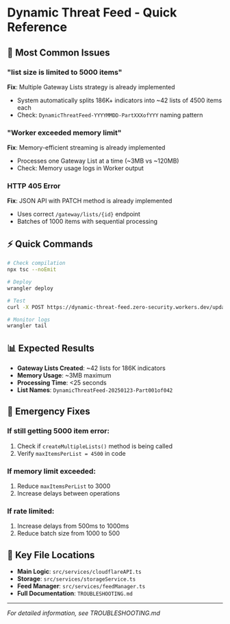 # Dynamic Threat Feed - Quick Reference

## 🚨 Most Common Issues

### "list size is limited to 5000 items"
**Fix**: Multiple Gateway Lists strategy is already implemented
- System automatically splits 186K+ indicators into ~42 lists of 4500 items each
- Check: `DynamicThreatFeed-YYYYMMDD-PartXXXofYYY` naming pattern

### "Worker exceeded memory limit"
**Fix**: Memory-efficient streaming is already implemented
- Processes one Gateway List at a time (~3MB vs ~120MB)
- Check: Memory usage logs in Worker output

### HTTP 405 Error
**Fix**: JSON API with PATCH method is already implemented
- Uses correct `/gateway/lists/{id}` endpoint
- Batches of 1000 items with sequential processing

## ⚡ Quick Commands

```bash
# Check compilation
npx tsc --noEmit

# Deploy
wrangler deploy

# Test
curl -X POST https://dynamic-threat-feed.zero-security.workers.dev/update

# Monitor logs
wrangler tail
```

## 📊 Expected Results

- **Gateway Lists Created**: ~42 lists for 186K indicators
- **Memory Usage**: ~3MB maximum
- **Processing Time**: <25 seconds
- **List Names**: `DynamicThreatFeed-20250123-Part001of042`

## 🔧 Emergency Fixes

### If still getting 5000 item error:
1. Check if `createMultipleLists()` method is being called
2. Verify `maxItemsPerList = 4500` in code

### If memory limit exceeded:
1. Reduce `maxItemsPerList` to 3000
2. Increase delays between operations

### If rate limited:
1. Increase delays from 500ms to 1000ms
2. Reduce batch size from 1000 to 500

## 📍 Key File Locations

- **Main Logic**: `src/services/cloudflareAPI.ts`
- **Storage**: `src/services/storageService.ts`
- **Feed Manager**: `src/services/feedManager.ts`
- **Full Documentation**: `TROUBLESHOOTING.md`

---
*For detailed information, see TROUBLESHOOTING.md*
